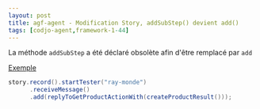 ```yaml
---
layout: post
title: agf-agent - Modification Story, addSubStep() devient add()
tags: [codjo-agent,framework-1-44]
---
```

La méthode ```addSubStep``` a été déclaré obsolète afin d'être remplacé par ```add```

<u>Exemple</u>
```java
story.record().startTester("ray-monde")
      .receiveMessage()
      .add(replyToGetProductActionWith(createProductResult()));
```